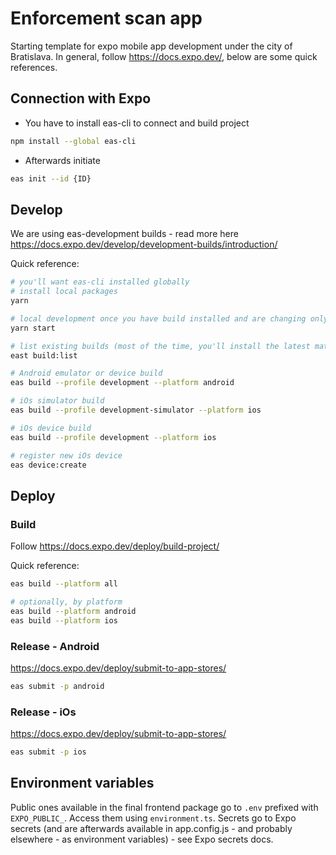 # Enforcement scan app

Starting template for expo mobile app development under the city of Bratislava.
In general, follow https://docs.expo.dev/, below are some quick references.

## Connection with Expo

- You have to install eas-cli to connect and build project

```bash
npm install --global eas-cli
```

- Afterwards initiate

```bash
eas init --id {ID}
```

## Develop

We are using eas-development builds - read more here https://docs.expo.dev/develop/development-builds/introduction/

Quick reference:

```bash
# you'll want eas-cli installed globally
# install local packages
yarn

# local development once you have build installed and are changing only javascript
yarn start

# list existing builds (most of the time, you'll install the latest matching from here)
east build:list

# Android emulator or device build
eas build --profile development --platform android

# iOs simulator build
eas build --profile development-simulator --platform ios

# iOs device build
eas build --profile development --platform ios

# register new iOs device
eas device:create
```

## Deploy

### Build

Follow https://docs.expo.dev/deploy/build-project/

Quick reference:

```bash
eas build --platform all

# optionally, by platform
eas build --platform android
eas build --platform ios
```

### Release - Android

https://docs.expo.dev/deploy/submit-to-app-stores/

```bash
eas submit -p android
```

### Release - iOs

https://docs.expo.dev/deploy/submit-to-app-stores/

```bash
eas submit -p ios
```

## Environment variables

Public ones available in the final frontend package go to `.env` prefixed with `EXPO_PUBLIC_`. Access them using `environment.ts`. Secrets go to Expo secrets (and are afterwards available in app.config.js - and probably elsewhere - as environment variables) - see Expo secrets docs.
